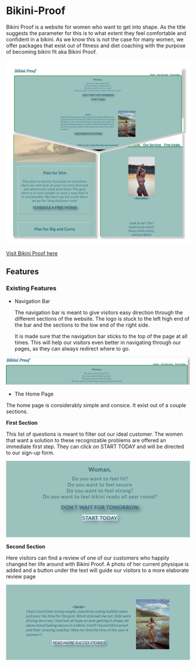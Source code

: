 # Bikini-Proof

Bikini Proof is a website for women who want to get into shape. As the title suggests the parameter for this is to what extent they feel comfortable and confident in a bikini. As we know this is not the case for many women, we offer packages that exist out of fitness and diet coaching with the purpose of becoming bikini fit aka Bikini Proof.  

![Picture of the home page Bikini Proof](documentation%20/collage_bikiniproof.jpg)

[Visit Bikini Proof here](https://tabithadejong.github.io/Bikini-Proof/)


## Features 

### Existing Features 

* Navigation Bar

    The navigation bar is meant to give visitors easy direction through the different sections of the website.
    The logo is stuck to the left high end of the bar and the sections to the low end of the right side.

    It is made sure that the navigation bar sticks to the top of the page at all times. 
    This will help our visitors even better in navigating through our pages, as they can always redirect where to go. 

![picture of the navigation bar](documentation%20/nav_bar.png)

* The Home Page 

The home page is considerably simple and consice. It exist out of a couple sections. 

  **First Section** 

This list of questions is meant to filter out our ideal customer. The women that want a solution to these recognizable problems are offered an immediate first step. They can click on START TODAY and will be directed to our sign-up form. 

![Picture of the first section of home page](documentation%20/call-to-action.png)

 **Second Section**

Here visitors can find a review of one of our customers who happily changed her life around with Bikini Proof. 
A photo of her current physique is added and a button under the text will guide our visitors to a more elaborate review page 

![Picture of the second section home page](documentation%20/succes-stories.png)









